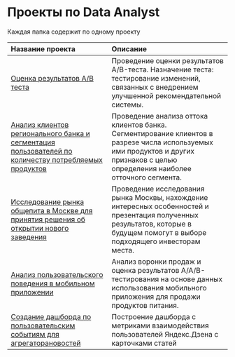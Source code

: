 # Проекты по Data Analyst

Каждая папка содержит по одному проекту


| Название проекта | Описание | 
| :-------------------- | :-------------------- |
|[Оценка результатов A/B теста](https://github.com/IGoncharova/Project/tree/main/A_B_test) | Проведение оценки результатов A/B-теста. Назначение теста: тестирование изменений, связанных с внедрением улучшенной рекомендательной системы.|
|[Анализ клиентов регионального банка и сегментация пользователей по количеству потребляемых продуктов](https://github.com/IGoncharova/Project/tree/main/bank)| Проведение анализа оттока клиентов банка. Сегментирование клиентов в разрезе числа используемых ими продуктов и других признаков с целью определения наиболее отточного сегмента.|
|[Исследование рынка общепита в Москве для принятия решения об открытии нового заведения](https://github.com/IGoncharova/Project/tree/main/catering_market_moscow)|Проведение исследования рынка Москвы, нахождение интересных особенностей и презентация полученных результатов, которые в будущем помогут в выборе подходящего инвесторам места.|
|[Анализ пользовательского поведения в мобильном приложении](https://github.com/IGoncharova/Project/tree/main/user_behavior_mobile_app)|Анализ воронки продаж и оценка результатов А/А/В-тестирования на основе данных использования мобильного приложения для продажи продуктов питания.|
|[Создание дашборда по пользовательским событиям для агрегаторановостей](https://github.com/IGoncharova/Project/tree/main/dashboard)|Построение дашборда с метриками взаимодействия пользователей Яндекс.Дзена с карточками статей|

